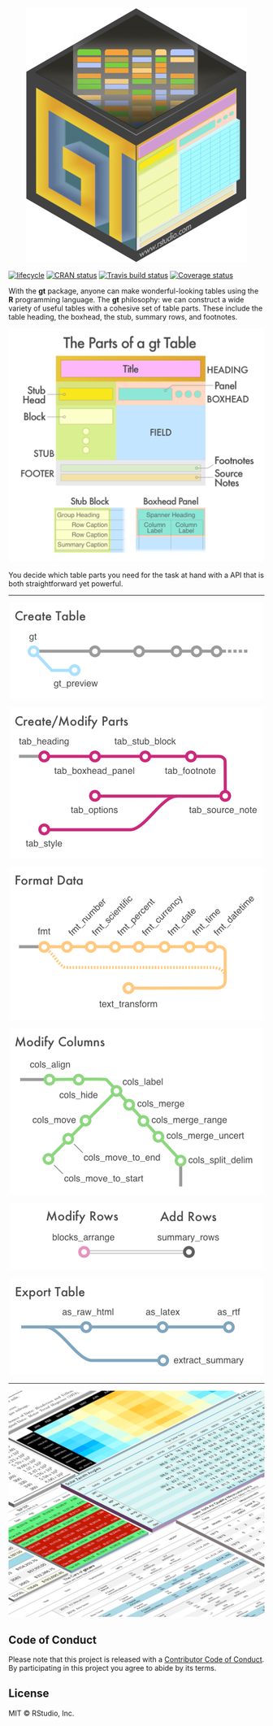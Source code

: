 
<!-- README.md is generated from README.Rmd. Please edit that file -->

<p align="center">

<img src="man/figures/gt_logo_1x.png" height="500px">

</p>

<p align="center">

[![lifecycle](https://img.shields.io/badge/lifecycle-maturing-blue.svg)](https://www.tidyverse.org/lifecycle/#maturing)
[![CRAN
status](https://www.r-pkg.org/badges/version/gt)](https://cran.r-project.org/package=gt)
[![Travis build
status](https://travis-ci.com/rstudio/gt.svg?token=P7T9dzi5RLEq9j2Yepx5&branch=master)](https://travis-ci.com/rstudio/gt)
[![Coverage
status](https://codecov.io/gh/rstudio/gt/branch/master/graph/badge.svg)](https://codecov.io/github/rstudio/gt?branch=master)

</p>

With the **gt** package, anyone can make wonderful-looking tables using
the **R** programming language. The **gt** philosophy: we can construct
a wide variety of useful tables with a cohesive set of table parts.
These include the table heading, the boxhead, the stub, summary rows,
and footnotes.

<img src="man/figures/gt_parts_of_a_table.png">

You decide which table parts you need for the task at hand with a API
that is both straightforward yet powerful.

-----

<p align="center">

<img src="man/figures/create_table.png">

</p>

<p align="center">

<img src="man/figures/modify_parts.png">

</p>

<p align="center">

<img src="man/figures/format_data.png">

</p>

<p align="center">

<img src="man/figures/modify_columns.png">

</p>

<p align="center">

<img src="man/figures/modify_add_rows.png">

</p>

<p align="center">

<img src="man/figures/export_table.png">

</p>

-----

<img src="man/figures/gt_tables.png">

## Code of Conduct

Please note that this project is released with a [Contributor Code of
Conduct](CODE_OF_CONDUCT.md). By participating in this project you agree
to abide by its terms.

## License

MIT © RStudio, Inc.
